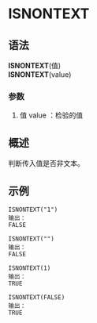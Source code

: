 # ISNONTEXT

## 语法

**ISNONTEXT**(值)  
**ISNONTEXT**(value)

### 参数

1. 值 value ：检验的值

## 概述

判断传入值是否非文本。

## 示例

```
ISNONTEXT("1")
输出：
FALSE

ISNONTEXT("")
输出：
FALSE

ISNONTEXT(1)
输出：
TRUE

ISNONTEXT(FALSE)
输出：
TRUE
```
